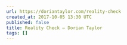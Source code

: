 ```yaml
---
url: https://doriantaylor.com/reality-check
created_at: 2017-10-05 13:30 UTC
published: false
title: Reality Check — Dorian Taylor
tags: []
---
```



